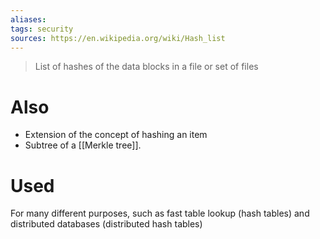 ```yaml
---
aliases: 
tags: security
sources: https://en.wikipedia.org/wiki/Hash_list
---
```

>  List of hashes of the data blocks in a file or set of files
# Also
- Extension of the concept of hashing an item 
- Subtree of a [[Merkle tree]].
# Used
For many different purposes, such as fast table lookup (hash tables) and distributed databases (distributed hash tables)